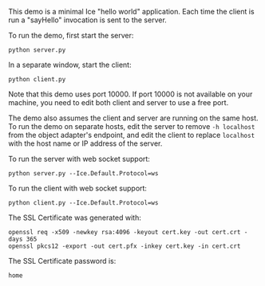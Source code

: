 This demo is a minimal Ice "hello world" application. Each time the
client is run a "sayHello" invocation is sent to the server.

To run the demo, first start the server:
```
python server.py
```

In a separate window, start the client:
```
python client.py
```

Note that this demo uses port 10000. If port 10000 is not available on your
machine, you need to edit both client and server to use a free port.

The demo also assumes the client and server are running on the same host.
To run the demo on separate hosts, edit the server to remove `-h localhost`
from the object adapter's endpoint, and edit the client to replace `localhost`
with the host name or IP address of the server.

To run the server with web socket support:
```
python server.py --Ice.Default.Protocol=ws
```

To run the client with web socket support:
```
python client.py --Ice.Default.Protocol=ws
```

The SSL Certificate was generated with:

```
openssl req -x509 -newkey rsa:4096 -keyout cert.key -out cert.crt -days 365
openssl pkcs12 -export -out cert.pfx -inkey cert.key -in cert.crt
```

The SSL Certificate password is:

```
home
```